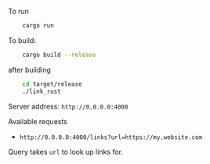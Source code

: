 To run

```bash
    cargo run
```

To build:

```bash
    cargo build --release
```

after building

```bash
    cd target/release
    ./link_rust
```

Server address: `http://0.0.0.0:4000`

Available requests

-   `http://0.0.0.0:4000/links?url=https://my.website.com`

Query takes `url` to look up links for.
